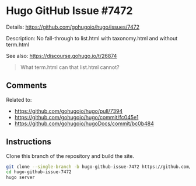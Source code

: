 # Hugo GitHub Issue #7472

Details: <https://github.com/gohugoio/hugo/issues/7472>

Description: No fall-through to list.html with taxonomy.html and without term.html

See also: <https://discourse.gohugo.io/t/26874>

> What term.html can that list.html cannot?

## Comments

Related to:

- <https://github.com/gohugoio/hugo/pull/7394>
- <https://github.com/gohugoio/hugo/commit/fc045e1>
- <https://github.com/gohugoio/hugoDocs/commit/bc0b484>

## Instructions

Clone this branch of the repository and build the site.

```bash
git clone --single-branch -b hugo-github-issue-7472 https://github.com/jmooring/hugo-testing hugo-github-issue-7472
cd hugo-github-issue-7472
hugo server
```

